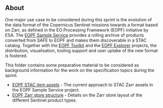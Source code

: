## About

One major use case to be considered during this sprint is the evolution of the data format of the Copernicus Sentinel missions towards a format based on Zarr, as defined in the EO Processing Framework (EOPF) initiative by ESA. The [EOPF Sample Service](https://zarr.eopf.copernicus.eu/) provides a rolling archive of products converted from SAFE to EOPF and makes them discoverable in a STAC catalog. Together with the [EOPF Toolkit](https://github.com/eopf-toolkit) and the [EOPF Explorer](https://github.com/EOPF-Explorer) projects, the distribution, visualisation, tooling support and user uptake of the new format is fostered.

This folder contains some preparative material to be considered as background information for the work on the specification topics during the sprint.

- [EOPF STAC item assets](eopf-assets-info.md) - The current approach to STAC Zarr assets in the EOPF Sample Service project.
- [EOPF Zarr store structure](eopf-zarr-structure-info.md) - Details on the Zarr store layout of the different Sentinel product types.
